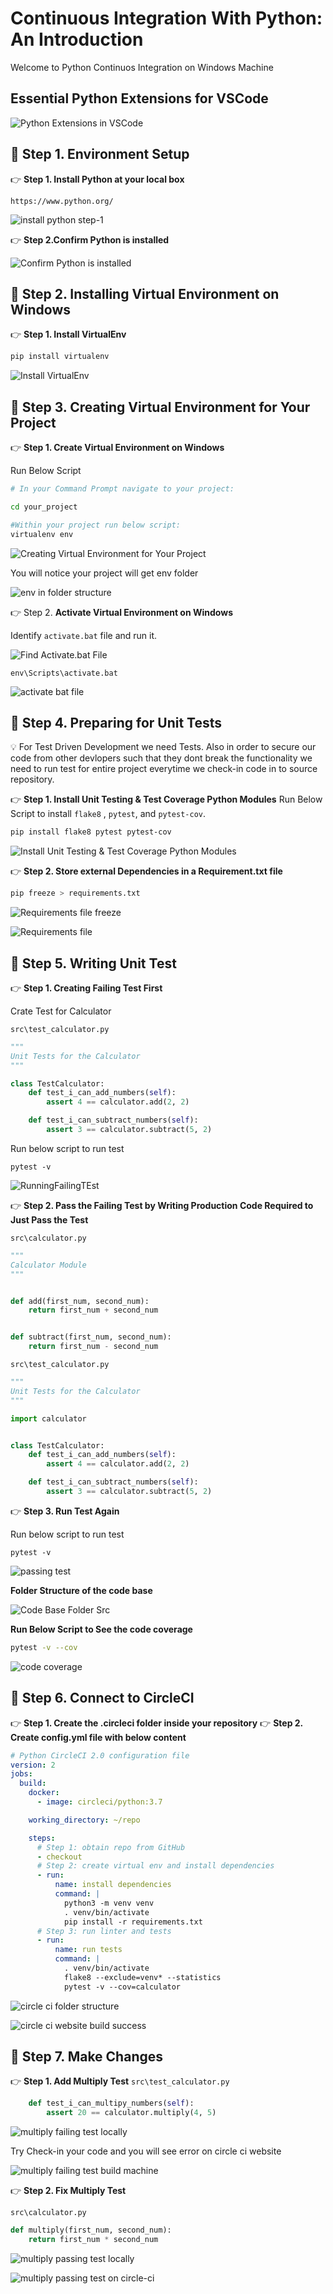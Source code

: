 # Continuous Integration With Python: An Introduction

Welcome to Python Continuos Integration on Windows Machine

## Essential Python Extensions for VSCode

![Python Extensions in VSCode](https://github.com/rupeshtiwari/python-ci-example/blob/master/docs/python-extensions-in-vscode.PNG)

## 📗 Step 1. Environment Setup

👉 **Step 1. Install Python at your local box**

`https://www.python.org/`

![install python step-1](https://github.com/rupeshtiwari/python-ci-example/blob/master/docs/install-python-step-1.PNG)

👉 **Step 2.Confirm Python is installed**

![Confirm Python is installed](https://github.com/rupeshtiwari/python-ci-example/blob/master/docs/confirm-python-installed.PNG)

## 📗 Step 2. Installing Virtual Environment on Windows

👉 **Step 1. Install VirtualEnv**

```sh
pip install virtualenv
```

![Install VirtualEnv](https://github.com/rupeshtiwari/python-ci-example/blob/master/docs/install-virtualenv.PNG)

## 📗 Step 3. Creating Virtual Environment for Your Project

👉 **Step 1. Create Virtual Environment on Windows**

Run Below Script

```sh
# In your Command Prompt navigate to your project:

cd your_project

#Within your project run below script:
virtualenv env
```

![Creating Virtual Environment for Your Project](https://github.com/rupeshtiwari/python-ci-example/blob/master/docs/creating-project-venv.PNG)

You will notice your project will get env folder

![env in folder structure](https://github.com/rupeshtiwari/python-ci-example/blob/master/docs/env-folder-after-creating-virtual-env.PNG)

👉 Step 2. **Activate Virtual Environment on Windows**

Identify `activate.bat` file and run it.

![Find Activate.bat File](https://github.com/rupeshtiwari/python-ci-example/blob/master/docs/activate-bat-file-in-project.PNG)

`env\Scripts\activate.bat`

![activate bat file](https://github.com/rupeshtiwari/python-ci-example/blob/master/docs/activating-env-locally.PNG)

## 📗 Step 4. Preparing for Unit Tests

💡 For Test Driven Development we need Tests.
Also in order to secure our code from other devlopers such that they dont break the functionality we need to run test for entire project everytime we check-in code in to source repository.

👉 **Step 1. Install Unit Testing & Test Coverage Python Modules**
Run Below Script to install `flake8` , `pytest`, and `pytest-cov`.

```sh
pip install flake8 pytest pytest-cov
```

![Install Unit Testing & Test Coverage Python Modules](https://github.com/rupeshtiwari/python-ci-example/blob/master/docs/installing-unit-test-pckgs.PNG)

👉 **Step 2. Store external Dependencies in a Requirement.txt file**

```sh
pip freeze > requirements.txt
```

![Requirements file freeze](https://github.com/rupeshtiwari/python-ci-example/blob/master/docs/freeze%20requirements.PNG)

![Requirements file](https://github.com/rupeshtiwari/python-ci-example/blob/master/docs/requirements%20-file.PNG)

## 📗 Step 5. Writing Unit Test

👉 **Step 1. Creating Failing Test First**

Crate Test for Calculator

`src\test_calculator.py`

```py
"""
Unit Tests for the Calculator
"""

class TestCalculator:
    def test_i_can_add_numbers(self):
        assert 4 == calculator.add(2, 2)

    def test_i_can_subtract_numbers(self):
        assert 3 == calculator.subtract(5, 2)

```

Run below script to run test

`pytest -v`

![RunningFailingTEst](https://github.com/rupeshtiwari/python-ci-example/blob/master/docs/running-failing-test.PNG)

👉 **Step 2. Pass the Failing Test by Writing Production Code Required to Just Pass the Test**

`src\calculator.py`

```py
"""
Calculator Module
"""


def add(first_num, second_num):
    return first_num + second_num


def subtract(first_num, second_num):
    return first_num - second_num

```

`src\test_calculator.py`

```py
"""
Unit Tests for the Calculator
"""

import calculator


class TestCalculator:
    def test_i_can_add_numbers(self):
        assert 4 == calculator.add(2, 2)

    def test_i_can_subtract_numbers(self):
        assert 3 == calculator.subtract(5, 2)

```

👉 **Step 3. Run Test Again**

Run below script to run test

`pytest -v`

![passing test](https://github.com/rupeshtiwari/python-ci-example/blob/master/docs/passing-test.PNG)

**Folder Structure of the code base**

![Code Base Folder Src](https://github.com/rupeshtiwari/python-ci-example/blob/master/docs/folder-structure.PNG)

**Run Below Script to See the code coverage**

```sh
pytest -v --cov
```

![code coverage](https://github.com/rupeshtiwari/python-ci-example/blob/master/docs/code-coverage.PNG)

## 📗 Step 6. Connect to CircleCI

👉 **Step 1. Create the .circleci folder inside your repository**
👉 **Step 2. Create config.yml file with below content**

```yml
# Python CircleCI 2.0 configuration file
version: 2
jobs:
  build:
    docker:
      - image: circleci/python:3.7

    working_directory: ~/repo

    steps:
      # Step 1: obtain repo from GitHub
      - checkout
      # Step 2: create virtual env and install dependencies
      - run:
          name: install dependencies
          command: |
            python3 -m venv venv
            . venv/bin/activate
            pip install -r requirements.txt
      # Step 3: run linter and tests
      - run:
          name: run tests
          command: |
            . venv/bin/activate
            flake8 --exclude=venv* --statistics
            pytest -v --cov=calculator
```

![circle ci folder structure](https://github.com/rupeshtiwari/python-ci-example/blob/master/docs/circle-ci-folder-structure.PNG)

![circle ci website build success](https://github.com/rupeshtiwari/python-ci-example/blob/master/docs/build-success-incircleci.PNG)

## 📗 Step 7. Make Changes

👉 **Step 1. Add Multiply Test**
`src\test_calculator.py`

```py
    def test_i_can_multipy_numbers(self):
        assert 20 == calculator.multiply(4, 5)
```

![multiply failing test locally](https://github.com/rupeshtiwari/python-ci-example/blob/master/docs/failing-multiply-test.PNG)

Try Check-in your code and you will see error on circle ci website

![multiply failing test build machine](https://github.com/rupeshtiwari/python-ci-example/blob/master/docs/circle-ci-multiplication-failed.PNG)

👉 **Step 2. Fix Multiply Test**

`src\calculator.py`

```py
def multiply(first_num, second_num):
    return first_num * second_num

```

![multiply passing test locally](https://github.com/rupeshtiwari/python-ci-example/blob/master/docs/test-passing-multiply-locally.PNG)

![multiply passing test on circle-ci](https://github.com/rupeshtiwari/python-ci-example/blob/master/docs/multiply-test-passing-oncircleci.PNG)
